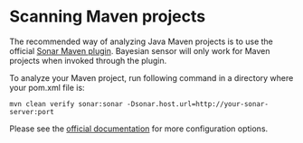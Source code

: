 # Scanning Maven projects

The recommended way of analyzing Java Maven projects is to use the official [Sonar Maven plugin](https://docs.sonarqube.org/display/SCAN/Analyzing+with+SonarQube+Scanner+for+Maven).
Bayesian sensor will only work for Maven projects when invoked through the plugin.

To analyze your Maven project, run following command in a directory where your pom.xml file is:
```
mvn clean verify sonar:sonar -Dsonar.host.url=http://your-sonar-server:port
```

Please see the [official documentation](https://docs.sonarqube.org/display/SCAN/Analyzing+with+SonarQube+Scanner+for+Maven#AnalyzingwithSonarQubeScannerforMaven-InitialSetup) for more configuration options.
